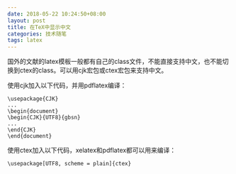 ```yaml
---
date: 2018-05-22 10:24:50+08:00
layout: post
title: 在TeX中显示中文
categories: 技术随笔
tags: latex
---
```


国外的文献的latex模板一般都有自己的class文件，不能直接支持中文，也不能切换到ctex的class。可以用cjk宏包或ctex宏包来支持中文。

使用cjk加入以下代码，并用pdflatex编译：

```
\usepackage{CJK}
...
\begin{document}
\begin{CJK}{UTF8}{gbsn}
...
\end{CJK}
\end{document}
```


使用ctex加入以下代码，xelatex和pdflatex都可以用来编译：

`\usepackage[UTF8, scheme = plain]{ctex}`


